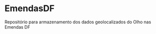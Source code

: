 EmendasDF
=========

Repositório para armazenamento dos dados geolocalizados do Olho nas Emendas DF
